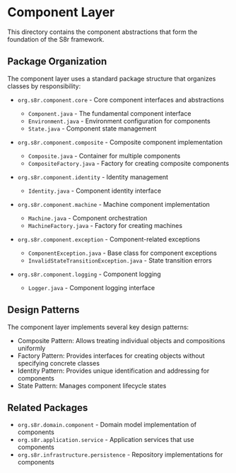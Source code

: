# Component Layer

This directory contains the component abstractions that form the foundation of the S8r framework.

## Package Organization

The component layer uses a standard package structure that organizes classes by responsibility:

- `org.s8r.component.core` - Core component interfaces and abstractions
  - `Component.java` - The fundamental component interface
  - `Environment.java` - Environment configuration for components
  - `State.java` - Component state management

- `org.s8r.component.composite` - Composite component implementation
  - `Composite.java` - Container for multiple components
  - `CompositeFactory.java` - Factory for creating composite components

- `org.s8r.component.identity` - Identity management
  - `Identity.java` - Component identity interface

- `org.s8r.component.machine` - Machine component implementation
  - `Machine.java` - Component orchestration
  - `MachineFactory.java` - Factory for creating machines

- `org.s8r.component.exception` - Component-related exceptions
  - `ComponentException.java` - Base class for component exceptions
  - `InvalidStateTransitionException.java` - State transition errors

- `org.s8r.component.logging` - Component logging
  - `Logger.java` - Component logging interface

## Design Patterns

The component layer implements several key design patterns:
- Composite Pattern: Allows treating individual objects and compositions uniformly
- Factory Pattern: Provides interfaces for creating objects without specifying concrete classes
- Identity Pattern: Provides unique identification and addressing for components
- State Pattern: Manages component lifecycle states

## Related Packages

- `org.s8r.domain.component` - Domain model implementation of components
- `org.s8r.application.service` - Application services that use components
- `org.s8r.infrastructure.persistence` - Repository implementations for components

